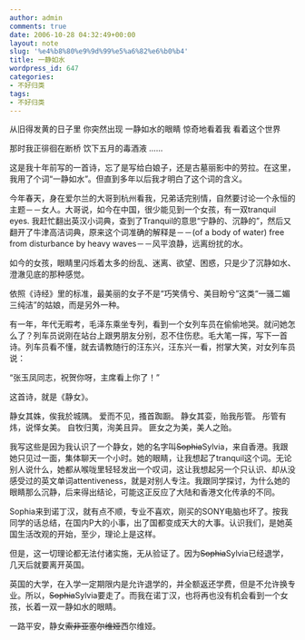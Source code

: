 ```yaml
---
author: admin
comments: true
date: 2006-10-28 04:32:49+00:00
layout: note
slug: '%e4%b8%80%e9%9d%99%e5%a6%82%e6%b0%b4'
title: 一静如水
wordpress_id: 647
categories:
- 不好归类
tags:
- 不好归类
---
```


从旧得发黄的日子里
你突然出现
一静如水的眼睛
惊奇地看着我
看着这个世界

那时我正徘徊在断桥
饮下五月的毒酒液
……

这是我十年前写的一首诗，忘了是写给白娘子，还是古墓丽影中的劳拉。在这里，我用了个词“一静如水”。但直到多年以后我才明白了这个词的含义。

今年春天，身在爱尔兰的大哥到杭州看我，兄弟话完别情，自然要讨论一个永恒的主题－－女人。大哥说，如今在中国，很少能见到一个女孩，有一双tranquil eyes. 我赶忙翻出英汉小词典，查到了Tranquil的意思“宁静的、沉静的”，然后又翻开了牛津高洁词典，原来这个词准确的解释是－－(of a body of water) free from disturbance by heavy waves－－风平浪静，远离纷扰的水。

如今的女孩，眼睛里闪烁着太多的纷乱、迷离、欲望、困惑，只是少了沉静如水、澄澈见底的那种感觉。

依照《诗经》里的标准，最美丽的女子不是“巧笑倩兮、美目盼兮”这类“一骚二媚三纯洁”的姑娘，而是另外一种。

有一年，年代无暇考，毛泽东乘坐专列，看到一个女列车员在偷偷地哭。就问她怎么了？列车员说刚在站台上跟男朋友分别，忍不住伤悲。毛大笔一挥，写下一首诗。列车员看不懂，就去请教随行的汪东兴，汪东兴一看，拊掌大笑，对女列车员说：

“张玉凤同志，祝贺你呀，主席看上你了！”

这首诗，就是《静女》。

静女其姝，俟我於城隅。 爱而不见，搔首踟蹰。 
静女其娈，贻我彤管。 彤管有炜，说怿女美。 
自牧归荑，洵美且异。 匪女之为美，美人之贻。

我写这些是因为我认识了一个静女，她的名字叫<del>Sophia</del>Sylvia，来自香港。我跟她只见过一面，集体聊天一个小时。她的眼睛，让我想起了tranquil这个词。无论别人说什么，她都从喉咙里轻轻发出一个叹词，这让我想起另一个只认识、却从没感受过的英文单词attentiveness，就是对别人专注。我跟同学探讨，为什么她的眼睛那么沉静，后来得出结论，可能这正反应了大陆和香港文化传承的不同。

Sophia来到诺丁汉，就有点不顺，专业不喜欢，刚买的SONY电脑也坏了。按我同学的话总结，在国内P大的小事，出了国都变成天大的大事。认识我们，是她英国生活改观的开始，至少，理论上是这样。

但是，这一切理论都无法付诸实施，无从验证了。因为<del>Sophia</del>Sylvia已经退学，几天后就要离开英国。

英国的大学，在入学一定期限内是允许退学的，并全额返还学费，但是不允许换专业。所以，<del>Sophia</del>Sylvia要走了。而我在诺丁汉，也将再也没有机会看到一个女孩，长着一双一静如水的眼睛。

一路平安，静女<del>索非亚</del><del>塞尔维娅</del>西尔维娅。


